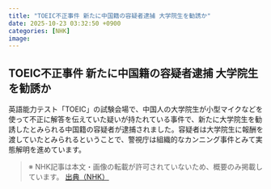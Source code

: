 ```yaml
---
title: "TOEIC不正事件 新たに中国籍の容疑者逮捕 大学院生を勧誘か"
date: 2025-10-23 03:32:50 +0900
categories: [NHK]
image: 
---
```

## TOEIC不正事件 新たに中国籍の容疑者逮捕 大学院生を勧誘か

英語能力テスト「TOEIC」の試験会場で、中国人の大学院生が小型マイクなどを使って不正に解答を伝えていた疑いが持たれている事件で、新たに大学院生を勧誘したとみられる中国籍の容疑者が逮捕されました。容疑者は大学院生に報酬を渡していたとみられるということで、警視庁は組織的なカンニング事件とみて実態解明を進めています。

> ※ NHK記事は本文・画像の転載が許可されていないため、概要のみ掲載しています。
[出典（NHK）](http://www3.nhk.or.jp/news/html/20251023/k10014956841000.html)
